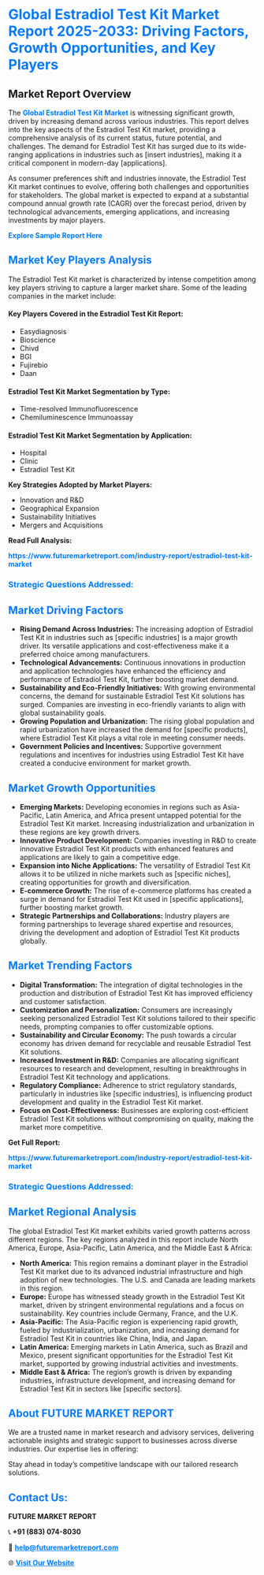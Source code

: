 <h1 style="color: #007BFF;">Global Estradiol Test Kit Market Report 2025-2033: Driving Factors, Growth Opportunities, and Key Players</h1>

<section id="overview">
<h2>Market Report Overview</h2>
<p>The <a href="https://www.futuremarketreport.com/industry-report/estradiol-test-kit-market" style="color: #007BFF; text-decoration: none;"><strong>Global Estradiol Test Kit Market</strong></a> is witnessing significant growth, driven by increasing demand across various industries. This report delves into the key aspects of the Estradiol Test Kit market, providing a comprehensive analysis of its current status, future potential, and challenges. The demand for Estradiol Test Kit has surged due to its wide-ranging applications in industries such as [insert industries], making it a critical component in modern-day [applications].</p>
<p>As consumer preferences shift and industries innovate, the Estradiol Test Kit market continues to evolve, offering both challenges and opportunities for stakeholders. The global market is expected to expand at a substantial compound annual growth rate (CAGR) over the forecast period, driven by technological advancements, emerging applications, and increasing investments by major players.</p>
</section>

<section id="overview">
<p><a href="https://www.futuremarketreport.com/request-sample/reportId=123250" style="color: #007BFF; text-decoration: none;"><strong>Explore Sample Report Here</strong></a></p>
</section>

<section id="key-players">
<h2 style="color: #007BFF;">Market Key Players Analysis</h2>
<p>The Estradiol Test Kit market is characterized by intense competition among key players striving to capture a larger market share. Some of the leading companies in the market include:</p>
<h4>Key Players Covered in the Estradiol Test Kit Report:</h4>
<ul><li>Easydiagnosis</li><li>Bioscience</li><li>Chivd</li><li>BGI</li><li>Fujirebio</li><li>Daan</li></ul>
<h4>Estradiol Test Kit Market Segmentation by Type:</h4>
<ul><li>Time-resolved Immunofluorescence</li><li>Chemiluminescence Immunoassay</li></ul>

<h4>Estradiol Test Kit Market Segmentation by Application:</h4>
<ul><li>Hospital</li><li>Clinic</li><li>Estradiol Test Kit</li></ul>
<p><strong>Key Strategies Adopted by Market Players:</strong></p>
<ul>
<li>Innovation and R&D</li>
<li>Geographical Expansion</li>
<li>Sustainability Initiatives</li>
<li>Mergers and Acquisitions</li>
</ul>
</section>

<section>
<p><strong>Read Full Analysis: </strong></p><a href="https://www.futuremarketreport.com/industry-report/estradiol-test-kit-market" style="color: #007BFF; text-decoration: none;"><strong>https://www.futuremarketreport.com/industry-report/estradiol-test-kit-market</strong></a>
<h3 style="color: #007BFF;">Strategic Questions Addressed:</h3>
</section>

<section id="driving-factors">
<h2 style="color: #007BFF;">Market Driving Factors</h2>
<ul>
<li><strong>Rising Demand Across Industries:</strong> The increasing adoption of Estradiol Test Kit in industries such as [specific industries] is a major growth driver. Its versatile applications and cost-effectiveness make it a preferred choice among manufacturers.</li>
<li><strong>Technological Advancements:</strong> Continuous innovations in production and application technologies have enhanced the efficiency and performance of Estradiol Test Kit, further boosting market demand.</li>
<li><strong>Sustainability and Eco-Friendly Initiatives:</strong> With growing environmental concerns, the demand for sustainable Estradiol Test Kit solutions has surged. Companies are investing in eco-friendly variants to align with global sustainability goals.</li>
<li><strong>Growing Population and Urbanization:</strong> The rising global population and rapid urbanization have increased the demand for [specific products], where Estradiol Test Kit plays a vital role in meeting consumer needs.</li>
<li><strong>Government Policies and Incentives:</strong> Supportive government regulations and incentives for industries using Estradiol Test Kit have created a conducive environment for market growth.</li>
</ul>
</section>

<section id="growth-opportunities">
<h2 style="color: #007BFF;">Market Growth Opportunities</h2>
<ul>
<li><strong>Emerging Markets:</strong> Developing economies in regions such as Asia-Pacific, Latin America, and Africa present untapped potential for the Estradiol Test Kit market. Increasing industrialization and urbanization in these regions are key growth drivers.</li>
<li><strong>Innovative Product Development:</strong> Companies investing in R&D to create innovative Estradiol Test Kit products with enhanced features and applications are likely to gain a competitive edge.</li>
<li><strong>Expansion into Niche Applications:</strong> The versatility of Estradiol Test Kit allows it to be utilized in niche markets such as [specific niches], creating opportunities for growth and diversification.</li>
<li><strong>E-commerce Growth:</strong> The rise of e-commerce platforms has created a surge in demand for Estradiol Test Kit used in [specific applications], further boosting market growth.</li>
<li><strong>Strategic Partnerships and Collaborations:</strong> Industry players are forming partnerships to leverage shared expertise and resources, driving the development and adoption of Estradiol Test Kit products globally.</li>
</ul>
</section>

<section id="trending-factors">
<h2 style="color: #007BFF;">Market Trending Factors</h2>
<ul>
<li><strong>Digital Transformation:</strong> The integration of digital technologies in the production and distribution of Estradiol Test Kit has improved efficiency and customer satisfaction.</li>
<li><strong>Customization and Personalization:</strong> Consumers are increasingly seeking personalized Estradiol Test Kit solutions tailored to their specific needs, prompting companies to offer customizable options.</li>
<li><strong>Sustainability and Circular Economy:</strong> The push towards a circular economy has driven demand for recyclable and reusable Estradiol Test Kit solutions.</li>
<li><strong>Increased Investment in R&D:</strong> Companies are allocating significant resources to research and development, resulting in breakthroughs in Estradiol Test Kit technology and applications.</li>
<li><strong>Regulatory Compliance:</strong> Adherence to strict regulatory standards, particularly in industries like [specific industries], is influencing product development and quality in the Estradiol Test Kit market.</li>
<li><strong>Focus on Cost-Effectiveness:</strong> Businesses are exploring cost-efficient Estradiol Test Kit solutions without compromising on quality, making the market more competitive.</li>
</ul>
</section>

<section>
<p><strong>Get Full Report: </strong></p><a href="https://www.futuremarketreport.com/industry-report/estradiol-test-kit-market" style="color: #007BFF; text-decoration: none;"><strong>https://www.futuremarketreport.com/industry-report/estradiol-test-kit-market</strong></a>
<h3 style="color: #007BFF;">Strategic Questions Addressed:</h3>
</section>


<section id="regional-analysis">
<h2 style="color: #007BFF;">Market Regional Analysis</h2>
<p>The global Estradiol Test Kit market exhibits varied growth patterns across different regions. The key regions analyzed in this report include North America, Europe, Asia-Pacific, Latin America, and the Middle East & Africa:</p>
<ul>
<li><strong>North America:</strong> This region remains a dominant player in the Estradiol Test Kit market due to its advanced industrial infrastructure and high adoption of new technologies. The U.S. and Canada are leading markets in this region.</li>
<li><strong>Europe:</strong> Europe has witnessed steady growth in the Estradiol Test Kit market, driven by stringent environmental regulations and a focus on sustainability. Key countries include Germany, France, and the U.K.</li>
<li><strong>Asia-Pacific:</strong> The Asia-Pacific region is experiencing rapid growth, fueled by industrialization, urbanization, and increasing demand for Estradiol Test Kit in countries like China, India, and Japan.</li>
<li><strong>Latin America:</strong> Emerging markets in Latin America, such as Brazil and Mexico, present significant opportunities for the Estradiol Test Kit market, supported by growing industrial activities and investments.</li>
<li><strong>Middle East & Africa:</strong> The region’s growth is driven by expanding industries, infrastructure development, and increasing demand for Estradiol Test Kit in sectors like [specific sectors].</li>
</ul>
</section>

<footer>
<h2 style="color: #007BFF;">About FUTURE MARKET REPORT</h2>
<p>We are a trusted name in market research and advisory services, delivering actionable insights and strategic support to businesses across diverse industries. Our expertise lies in offering:</p>

<p>Stay ahead in today’s competitive landscape with our tailored research solutions.</p>

<h2 style="color: #007BFF;">Contact Us:</h2>
<p><strong>FUTURE MARKET REPORT</strong></p>
<p>📞 <strong>+91 (883) 074-8030</strong></p>
<p>📧 <strong><a href="mailto:help@futuremarketreport.com" style="color: #007BFF;">help@futuremarketreport.com</a></strong></p>
<p>🌐 <strong><a href="https://www.futuremarketreport.com/" style="color: #007BFF;">Visit Our Website</a></strong></p>
</footer>